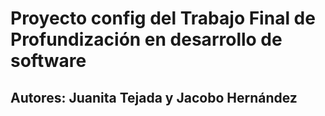 # Proyecto config del Trabajo Final de Profundización en desarrollo de software

## Autores: Juanita Tejada y Jacobo Hernández